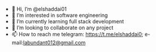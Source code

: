 - 👋 Hi, I’m @elshaddai01
- 👀 I’m interested in software engineering 
- 🌱 I’m currently learning full stack development 
- 💞️ I’m looking to collaborate on any project 
- 📫 How to reach me telegram: https://t.me/elshaddai0; e-mail:labundant012@gmail.com

<!---
elshaddai01/elshaddai01 is a ✨ special ✨ repository because its `README.md` (this file) appears on your GitHub profile.
You can click the Preview link to take a look at your changes.
--->
